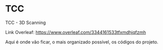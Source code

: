 # TCC
TCC - 3D Scanning

Link Overleaf: https://www.overleaf.com/3344161533tfxmdhjqfzmh

Aqui é onde vão ficar, o mais organizado possível, os códigos do projeto.
